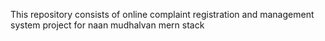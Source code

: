 This repository consists of online complaint registration and management system project for naan mudhalvan mern stack
